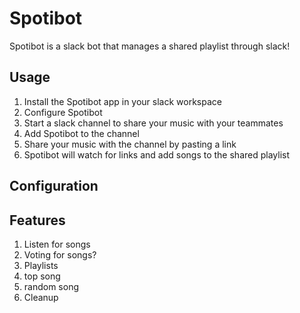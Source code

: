 # Spotibot

Spotibot is a slack bot that manages a shared playlist through slack!

## Usage

1. Install the Spotibot app in your slack workspace
1. Configure Spotibot
1. Start a slack channel to share your music with your teammates
1. Add Spotibot to the channel
1. Share your music with the channel by pasting a link
1. Spotibot will watch for links and add songs to the shared playlist

## Configuration

## Features

1. Listen for songs
1. Voting for songs?
1. Playlists
1. top song
1. random song
1. Cleanup
